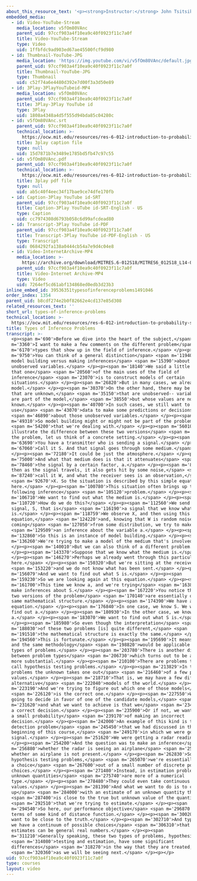 ```yaml
---
about_this_resource_text: '<p><strong>Instructor:</strong> John Tsitsiklis</p>'
embedded_media:
  - id: Video-YouTube-Stream
    media_location: v5fOm80VAnc
    parent_uid: 97ccf903a4f10ea9c40f0923f11c7a0f
    title: Video-YouTube-Stream
    type: Video
    uid: 1ffbfdc9ad903ed67ae45500fcf9d980
  - id: Thumbnail-YouTube-JPG
    media_location: 'https://img.youtube.com/vi/v5fOm80VAnc/default.jpg'
    parent_uid: 97ccf903a4f10ea9c40f0923f11c7a0f
    title: Thumbnail-YouTube-JPG
    type: Thumbnail
    uid: c52f74a6e4480d392e7d00f3a3d50e89
  - id: 3Play-3PlayYouTubeid-MP4
    media_location: v5fOm80VAnc
    parent_uid: 97ccf903a4f10ea9c40f0923f11c7a0f
    title: 3Play-3Play YouTube id
    type: 3Play
    uid: 1808a4348a4d5f555d94bda85c04280c
  - id: v5fOm80VAnc.srt
    parent_uid: 97ccf903a4f10ea9c40f0923f11c7a0f
    technical_location: >-
      https://ocw.mit.edu/resources/res-6-012-introduction-to-probability-spring-2018/part-ii-inference-limit-theorems/types-of-inference-problems/v5fOm80VAnc.srt
    title: 3play caption file
    type: null
    uid: 15d7871b7e3489e1785bd5fb47c97c55
  - id: v5fOm80VAnc.pdf
    parent_uid: 97ccf903a4f10ea9c40f0923f11c7a0f
    technical_location: >-
      https://ocw.mit.edu/resources/res-6-012-introduction-to-probability-spring-2018/part-ii-inference-limit-theorems/types-of-inference-problems/v5fOm80VAnc.pdf
    title: 3play pdf file
    type: null
    uid: ab5c40f4eec34f17bae9ce74dfe170fb
  - id: Caption-3Play YouTube id-SRT
    parent_uid: 97ccf903a4f10ea9c40f0923f11c7a0f
    title: Caption-3Play YouTube id-SRT-English - US
    type: Caption
    uid: cc7974308d6793b058c6d99afcdead80
  - id: Transcript-3Play YouTube id-PDF
    parent_uid: 97ccf903a4f10ea9c40f0923f11c7a0f
    title: Transcript-3Play YouTube id-PDF-English - US
    type: Transcript
    uid: 0684292fa138a0444cb54a7e9d4c04e8
  - id: Video-InternetArchive-MP4
    media_location: >-
      https://archive.org/download/MITRES.6-012S18/MITRES6_012S18_L14-03_300k.mp4
    parent_uid: 97ccf903a4f10ea9c40f0923f11c7a0f
    title: Video-Internet Archive-MP4
    type: Video
    uid: 7264ef5cd61abf134868ed0edb3d23b3
inline_embed_id: 39536351typesofinferenceproblems1491046
order_index: 1354
parent_uid: b8cdf274e2b0f82662e4cd137e85d308
related_resources_text: ''
short_url: types-of-inference-problems
technical_location: >-
  https://ocw.mit.edu/resources/res-6-012-introduction-to-probability-spring-2018/part-ii-inference-limit-theorems/types-of-inference-problems
title: Types of Inference Problems
transcript: >-
  <p><span m='690'>Before we dive into the heart of the subject,</span> <span
  m='3360'>I want to make a few comments on the different problem</span> <span
  m='6170'>types that show up in the field of inference.</span> </p><p><span
  m='9750'>You can think of a general distinction</span> <span m='11940'>between
  model building versus making inferences</span> <span m='15390'>about
  unobserved variables.</span> </p><p><span m='18140'>We said a little earlier
  that one</span> <span m='20560'>of the main uses of the field of
  inference</span> <span m='23070'>is to construct models of certain
  situations.</span> </p><p><span m='26820'>But in many cases, we already have a
  model.</span> </p><p><span m='30370'>On the other hand, there may be variables
  that are unknown,</span> <span m='35150'>that are unobserved-- variables that
  are part of the model,</span> <span m='38550'>but whose values are not
  known.</span> </p><p><span m='40700'>In such cases, we still want to
  use</span> <span m='43070'>data to make some predictions or decisions</span>
  <span m='46890'>about those unobserved variables.</span> </p><p><span
  m='49310'>So model building might or might not be part of the problem</span>
  <span m='54200'>that we're dealing with.</span> </p><p><span m='56010'>To
  illustrate the difference between these two versions</span> <span m='59830'>of
  the problem, let us think of a concrete setting.</span> </p><p><span
  m='63690'>You have a transmitter who is sending a signal.</span> </p><p><span
  m='67060'>Call it S. And that signal goes through some medium.</span>
  </p><p><span m='72180'>It could be just the atmosphere.</span> </p><p><span
  m='75000'>And what that medium does is that it attenuates</span> <span
  m='78460'>the signal by a certain factor, a.</span> </p><p><span m='81340'>And
  then as the signal travels, it also gets hit by some noise,</span> <span
  m='87240'>call it W, and what the receiver sees is an observation,</span>
  <span m='92670'>X. So the situation is described by this simple equation
  here.</span> </p><p><span m='100780'>This situation often brings up the
  following inference</span> <span m='105120'>problem.</span> </p><p><span
  m='106710'>We want to find out what the medium is.</span> </p><p><span
  m='110720'>How do we do this?</span> </p><p><span m='112560'>We send a pilot
  signal, S, that is</span> <span m='116190'>a signal that we know what it
  is.</span> </p><p><span m='118759'>We observe X, and then using this
  equation,</span> <span m='124220'>and, knowing that W is random noise
  coming</span> <span m='127050'>from some distribution, we try to make</span>
  <span m='129509'>an inference about the variable a.</span> </p><p><span
  m='132860'>So this is an instance of model building.</span> </p><p><span
  m='136260'>We're trying to make a model of the medium that's involved.</span>
  </p><p><span m='140010'>But we can also think of a different problem.</span>
  </p><p><span m='143370'>Suppose that we know what the medium is.</span>
  </p><p><span m='146270'>Perhaps we already went through this particular phase
  here.</span> </p><p><span m='150320'>But we're sitting at the receiver,</span>
  <span m='153220'>and we do not know what has been sent.</span> </p><p><span
  m='156079'>And we want to find out what S is.</span> </p><p><span
  m='159230'>So we are looking again at this equation.</span> </p><p><span
  m='161700'>This time we know a, and we're trying</span> <span m='163840'>to
  make inferences about S.</span> </p><p><span m='167220'>You notice that these
  two versions of the problem</span> <span m='170140'>are essentially of the
  same mathematical structure.</span> </p><p><span m='174390'>We have a linear
  equation.</span> </p><p><span m='176840'>In one case, we know S. We want to
  find out a.</span> </p><p><span m='180930'>In the other case, we know
  a.</span> </p><p><span m='183070'>We want to find out what S is.</span>
  </p><p><span m='185980'>So even though the interpretation</span> <span
  m='188030'>of these two problems [is] quite different,</span> <span
  m='191510'>the mathematical structure is exactly the same.</span> </p><p><span
  m='194560'>This is fortunate.</span> </p><p><span m='195690'>It means that one
  and the same methodology</span> <span m='198820'>would be applicable to both
  types of problems.</span> </p><p><span m='203780'>There is another distinction
  between problem types</span> <span m='206730'>which turns out to be a little
  more substantial.</span> </p><p><span m='210100'>There are problems that we
  call hypothesis testing problems.</span> </p><p><span m='213829'>In those
  problems the unknown takes one out</span> <span m='216460'>of a few possible
  values.</span> </p><p><span m='218710'>That is, we may have a few different
  alternative</span> <span m='222040'>models of the world.</span> </p><p><span
  m='223190'>And we're trying to figure out which one of those models</span>
  <span m='226120'>is the correct one.</span> </p><p><span m='227550'>We're
  going to decide in favor of one of the candidate models,</span> <span
  m='231620'>and what we want to achieve is that we</span> <span m='234329'>make
  a correct decision.</span> </p><p><span m='235900'>Or if not, we want to have
  a small probability</span> <span m='239170'>of making an incorrect
  decision.</span> </p><p><span m='242000'>An example of this kind is the radar
  detection problem</span> <span m='245450'>that we had discussed in the very
  beginning of this course,</span> <span m='249170'>in which we were getting a
  signal.</span> </p><p><span m='251620'>We were getting a radar reading.</span>
  </p><p><span m='254200'>And the question was to make an inference</span> <span
  m='256880'>whether the radar is seeing an airplane</span> <span m='259470'>or
  whether an airplane is not present.</span> </p><p><span m='262830'>So in
  hypothesis testing problems,</span> <span m='265070'>we're essentially making
  a choice</span> <span m='267600'>out of a small number of discrete possible
  choices.</span> </p><p><span m='271480'>Instead, in estimation problems, the
  unknown quantities</span> <span m='275740'>are more of a numerical
  type.</span> </p><p><span m='278480'>They could even take continuous
  values.</span> </p><p><span m='281390'>And what we want to do is to come
  up</span> <span m='284000'>with an estimate of an unknown quantity that</span>
  <span m='287400'>is close to the true but unknown value of the quantity</span>
  <span m='292510'>that we're trying to estimate.</span> </p><p><span
  m='294540'>So here, our performance objective</span> <span m='296870'>is in
  terms of some kind of distance function.</span> </p><p><span m='300200'>We
  want to be close to the truth.</span> </p><p><span m='302710'>And typically,
  we have a continuum of possible choices</span> <span m='306310'>that is, our
  estimates can be general real numbers.</span> </p><p><span
  m='311210'>Generally speaking, these two types of problems, hypothesis</span>
  <span m='314080'>testing and estimation, have some significant
  differences</span> <span m='318270'>in the way that they are treated,</span>
  <span m='320360'>as we will be seeing next.</span> </p><p></p>
uid: 97ccf903a4f10ea9c40f0923f11c7a0f
type: courses
layout: video
---
```

